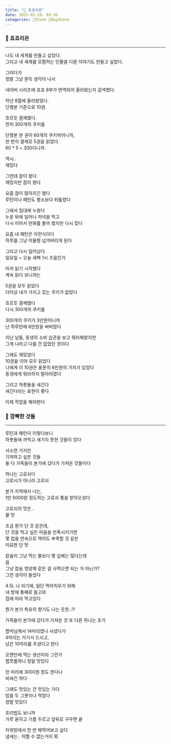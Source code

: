 ```yaml
---
title: "🌱 죠죠리온"
date: 2023-01-29. 03:36
categories: 🗿Stone 🌱DayStone
---
```


### 🗿 죠죠리온

---

나도 내 세계를 만들고 싶었다.  
그리고 내 세계를 모험하는 인물을 다룬 이야기도 만들고 싶었다.  

그러다가  
정말 그냥 문득 생각이 나서  

네이버 시리즈에 죠죠 8부가 번역되어 올라왔는지 검색했다.  

작년 8월에 올라왔었다.  
단행본 기준으로 10권.  

흐르듯 결제했다.  
먼저 300개의 쿠키를  

단행본 한 권이 60개의 쿠키씩이니까,  
한 번의 결제로 5권을 읽었다.  
60 * 5 = 300이니까.  

역시..  
재밌다  

그런데 잠이 왔다  
재밌지만 잠이 왔다  

요즘 잠이 많아지긴 했다  
루틴이나 패턴도 평소보다 뒤틀렸다  

그래서 침대에 누웠다  
누운 뒤에 일어나 저녁을 먹고  
다시 이어서 만화를 볼까 했지만 다시 잤다  

요즘 내 패턴은 이런식이다  
하루를 그냥 어물쩡 넘겨버리게 된다  

그리고 다시 일어났다  
일요일 = 오늘 새벽 1시 즈음인가  

마저 읽기 시작했다  
계속 읽다 보니까는  

5권을 모두 읽었다  
더이상 내가 가지고 있는 쿠키가 없었다  

흐르듯 결제했다  
다시 300개의 쿠키를  

300개의 쿠키가 3만원이니까  
난 하루만에 6만원을 써버렸다  

지난 날들, 동생의 소비 습관을 보고 뭐라해왔지만  
그게 나라고 다를 건 없었던 것이다  

그래도 재밌었다  
10권을 이어 모두 읽었다  
나에게 이 10권은 충분히 6만원의 가치가 있었다  
동생에게 뭐라하지 말아야겠다  

그리고 하룻돌을 새긴다  
새긴다라는 표현이 좋다  

이제 작업을 해야한다  

### 🗿 깜빡한 것들

---

루틴과 패턴이 이렇다보니  
하룻돌에 까먹고 새기지 못한 것들이 있다  

사소한 거지만  
기억하고 싶은 것들  
둘 다 가족들이 본가에 갔다가 가져온 것들이다  

하나는 고로쇠다  
고로시가 아니라 고로쇠  

본가 지역에서 나는,  
1만 5000원 정도하는 고로쇠 통을 받아오셨다  

고로쇠의 맛은..  
물 맛  

조금 뭔가 단 것 같은데,  
단 것을 먹고 싶은 마음을 만족시키기엔  
몇 컵을 연속으로 먹어도 부족할 것 같은  
미묘한 단 맛  

칼슘이 그냥 먹는 물보다 몇 십배는 많다는데  
음  
그냥 칼슘 영양제 같은 걸 사먹으면 되는 거 아닌가?  
그런 생각이 들었다  

4.5L 나 되기에, 일단 먹어치우기 위해  
내 방에 통째로 들고와  
컵에 따라 먹고있다  

뭔가 본가 특유의 향기도 나는 듯한..!?  

가족들이 본가에 갔다가 가져온 것 또 다른 하나는 조기  

할머님께서 14마리였나 사셨다가  
4마리는 거기서 드시고,  
남은 10마리를 주셨다고 한다  

오랜만에 먹는 생선이라 그런가  
짭쪼롬하니 정말 맛있다  

한 마리에 3000원 정도 한다나  
비싸긴 하다  

그래도 맛있는 건 맛있는 거다  
밥을 두 그릇이나 먹었다  
정말 맛있다  

조리법도 보니까  
가루 묻히고 기름 두르고 앞뒤로 구우면 끝  

자취방에서 한 번 해먹어보고 싶다  
냄새는.. 어쩔 수 없는거지 뭐  
